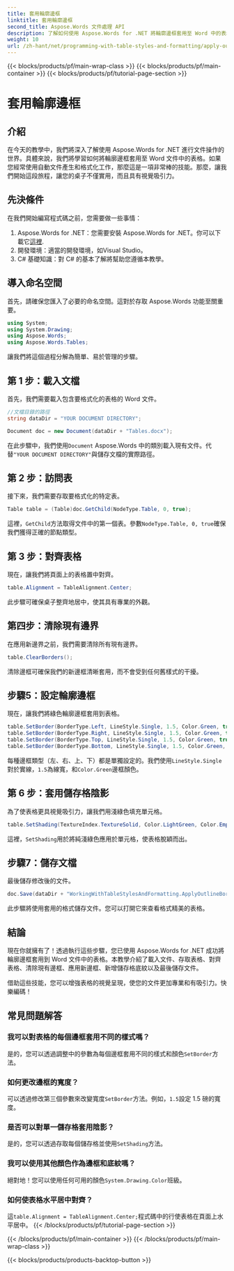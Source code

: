 ```yaml
---
title: 套用輪廓邊框
linktitle: 套用輪廓邊框
second_title: Aspose.Words 文件處理 API
description: 了解如何使用 Aspose.Words for .NET 將輪廓邊框套用至 Word 中的表格。請遵循我們的逐步指南以實現完美的表格格式設定。
weight: 10
url: /zh-hant/net/programming-with-table-styles-and-formatting/apply-outline-border/
---
```


{{< blocks/products/pf/main-wrap-class >}}
{{< blocks/products/pf/main-container >}}
{{< blocks/products/pf/tutorial-page-section >}}

# 套用輪廓邊框

## 介紹

在今天的教學中，我們將深入了解使用 Aspose.Words for .NET 進行文件操作的世界。具體來說，我們將學習如何將輪廓邊框套用至 Word 文件中的表格。如果您經常使用自動文件產生和格式化工作，那麼這是一項非常棒的技能。那麼，讓我們開始這段旅程，讓您的桌子不僅實用，而且具有視覺吸引力。

## 先決條件

在我們開始編寫程式碼之前，您需要做一些事情：

1.  Aspose.Words for .NET：您需要安裝 Aspose.Words for .NET。你可以下載它[這裡](https://releases.aspose.com/words/net/).
2. 開發環境：適當的開發環境，如Visual Studio。
3. C# 基礎知識：對 C# 的基本了解將幫助您遵循本教學。

## 導入命名空間

首先，請確保您匯入了必要的命名空間。這對於存取 Aspose.Words 功能至關重要。

```csharp
using System;
using System.Drawing;
using Aspose.Words;
using Aspose.Words.Tables;
```

讓我們將這個過程分解為簡單、易於管理的步驟。

## 第 1 步：載入文檔

首先，我們需要載入包含要格式化的表格的 Word 文件。

```csharp
//文檔目錄的路徑
string dataDir = "YOUR DOCUMENT DIRECTORY";

Document doc = new Document(dataDir + "Tables.docx");
```

在此步驟中，我們使用`Document` Aspose.Words 中的類別載入現有文件。代替`"YOUR DOCUMENT DIRECTORY"`與儲存文檔的實際路徑。

## 第 2 步：訪問表

接下來，我們需要存取要格式化的特定表。 

```csharp
Table table = (Table)doc.GetChild(NodeType.Table, 0, true);
```

這裡，`GetChild`方法取得文件中的第一個表。參數`NodeType.Table, 0, true`確保我們獲得正確的節點類型。

## 第 3 步：對齊表格

現在，讓我們將頁面上的表格置中對齊。

```csharp
table.Alignment = TableAlignment.Center;
```

此步驟可確保桌子整齊地居中，使其具有專業的外觀。

## 第四步：清除現有邊界

在應用新邊界之前，我們需要清除所有現有邊界。

```csharp
table.ClearBorders();
```

清除邊框可確保我們的新邊框清晰套用，而不會受到任何舊樣式的干擾。

## 步驟5：設定輪廓邊框

現在，讓我們將綠色輪廓邊框套用到表格。

```csharp
table.SetBorder(BorderType.Left, LineStyle.Single, 1.5, Color.Green, true);
table.SetBorder(BorderType.Right, LineStyle.Single, 1.5, Color.Green, true);
table.SetBorder(BorderType.Top, LineStyle.Single, 1.5, Color.Green, true);
table.SetBorder(BorderType.Bottom, LineStyle.Single, 1.5, Color.Green, true);
```

每種邊框類型（左、右、上、下）都是單獨設定的。我們使用`LineStyle.Single`對於實線，`1.5`為線寬，和`Color.Green`邊框顏色。

## 第 6 步：套用儲存格陰影

為了使表格更具視覺吸引力，讓我們用淺綠色填充單元格。

```csharp
table.SetShading(TextureIndex.TextureSolid, Color.LightGreen, Color.Empty);
```

這裡，`SetShading`用於將純淺綠色應用於單元格，使表格脫穎而出。

## 步驟7：儲存文檔

最後儲存修改後的文件。

```csharp
doc.Save(dataDir + "WorkingWithTableStylesAndFormatting.ApplyOutlineBorder.docx");
```

此步驟將使用套用的格式儲存文件。您可以打開它來查看格式精美的表格。

## 結論

現在你就擁有了！透過執行這些步驟，您已使用 Aspose.Words for .NET 成功將輪廓邊框套用到 Word 文件中的表格。本教學介紹了載入文件、存取表格、對齊表格、清除現有邊框、應用新邊框、新增儲存格底紋以及最後儲存文件。 

借助這些技能，您可以增強表格的視覺呈現，使您的文件更加專業和有吸引力。快樂編碼！

## 常見問題解答

### 我可以對表格的每個邊框套用不同的樣式嗎？  
是的，您可以透過調整中的參數為每個邊框套用不同的樣式和顏色`SetBorder`方法。

### 如何更改邊框的寬度？  
可以透過修改第三個參數來改變寬度`SetBorder`方法。例如，`1.5`設定 1.5 磅的寬度。

### 是否可以對單一儲存格套用陰影？  
是的，您可以透過存取每個儲存格並使用`SetShading`方法。

### 我可以使用其他顏色作為邊框和底紋嗎？  
絕對地！您可以使用任何可用的顏色`System.Drawing.Color`班級。

### 如何使表格水平居中對齊？  
這`table.Alignment = TableAlignment.Center;`程式碼中的行使表格在頁面上水平居中。
{{< /blocks/products/pf/tutorial-page-section >}}

{{< /blocks/products/pf/main-container >}}
{{< /blocks/products/pf/main-wrap-class >}}

{{< blocks/products/products-backtop-button >}}
